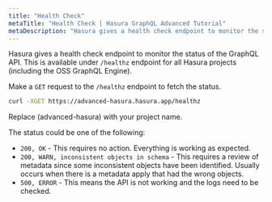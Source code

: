 ```yaml
---
title: "Health Check"
metaTitle: "Health Check | Hasura GraphQL Advanced Tutorial"
metaDescription: "Hasura gives a health check endpoint to monitor the status of the GraphQL API. This is available under `/healthz` endpoint for all Hasura projects (including the OSS GraphQL Engine)."
---
```


Hasura gives a health check endpoint to monitor the status of the GraphQL API. This is available under `/healthz` endpoint for all Hasura projects (including the OSS GraphQL Engine).

Make a `GET` request to the `/healthz` endpoint to fetch the status.

```bash
curl -XGET https://advanced-hasura.hasura.app/healthz 
```

Replace (advanced-hasura) with your project name.

The status could be one of the following:

- `200, OK` - This requires no action. Everything is working as expected.
- `200, WARN, inconsistent objects in schema` - This requires a review of metadata since some inconsistent objects have been identified. Usually occurs when there is a metadata apply that had the wrong objects.
- `500, ERROR` - This means the API is not working and the logs need to be checked.
